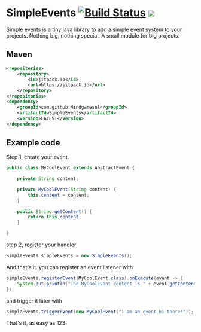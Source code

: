 # SimpleEvents [![Build Status](https://travis-ci.org/Mindgamesnl/SimpleEvents.svg?branch=master)](https://travis-ci.org/Mindgamesnl/SimpleEvents) [![](https://jitpack.io/v/Mindgamesnl/SimpleEvents.svg)](https://jitpack.io/#Mindgamesnl/SimpleEvents)
Simple events is a tiny java library to add a simple event system to your projects. Nothing big, nothing special. A small module for big projects.

## Maven
```xml
<repositories>
    <repository>
        <id>jitpack.io</id>
        <url>https://jitpack.io</url>
    </repository>
</repositories>
<dependency>
    <groupId>com.github.Mindgamesnl</groupId>
    <artifactId>SimpleEvents</artifactId>
    <version>LATEST</version>
</dependency>

```

## Example code
Step 1, create your event.
```java
public class MyCoolEvent extends AbstractEvent {

    private String content;

    private MyCoolEvent(String content) {
        this.content = content;
    }

    public String getContent() {
        return this.content;
    }

}
```
step 2, register your handler
```java
SimpleEvents simpleEvents = new SimpleEvents();
```

And that's it.
you can register an event listener with
```java
simpleEvents.registerEvent(MyCoolEvent.class).onExecute(event -> {
    System.out.println("The MyCoolEvent content is " + event.getContent());
});
```

and trigger it later with
```java
simpleEvents.triggerEvent(new MyCoolEvent("i am an event hi there!"));
```

That's it, as easy as 123.